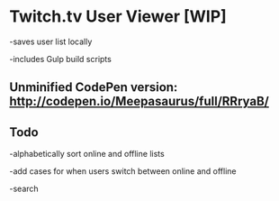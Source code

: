 Twitch.tv User Viewer [WIP]
===========================

-saves user list locally

-includes Gulp build scripts

Unminified CodePen version: http://codepen.io/Meepasaurus/full/RRryaB/
----------------------------------------------------------------------

Todo
----
-alphabetically sort online and offline lists

-add cases for when users switch between online and offline

-search